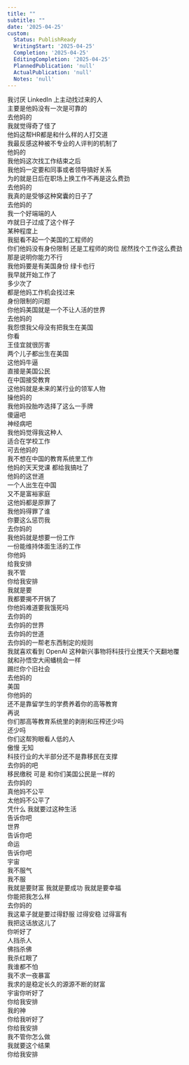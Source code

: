 ```yaml
---    
title: ""    
subtitle: ""    
date: '2025-04-25'    
custom:    
  Status: PublishReady    
  WritingStart: '2025-04-25'    
  Completion: '2025-04-25'    
  EditingCompletion: '2025-04-25'    
  PlannedPublication: 'null'    
  ActualPublication: 'null'    
  Notes: 'null'    
---      
```

我讨厌 LinkedIn 上主动找过来的人      
主要是他妈没有一次是可靠的      
去他妈的        
我就觉得奇了怪了      
他妈这帮HR都是和什么样的人打交道      
我最反感这种被不专业的人评判的机制了      
他妈的        
我他妈这次找工作结束之后      
我他妈一定要和同事或者领导搞好关系      
为的就是日后在职场上换工作不再是这么费劲      
去他妈的        
我真的是受够这种窝囊的日子了      
去他妈的      
我一个好端端的人      
咋就日子过成了这个样子        
某种程度上      
我挺看不起一个美国的工程师的      
你们他妈没有身份限制 还是工程师的岗位 居然找个工作这么费劲      
那是说明你能力不行      
我他妈要是有美国身份 绿卡也行      
我早就开始工作了      
多少次了      
都是他妈工作机会找过来      
身份限制的问题      
你他妈美国就是一个不让人活的世界      
去他妈的      
我怨恨我父母没有把我生在美国        
你看      
王佳宜就很厉害      
两个儿子都出生在美国      
这他妈牛逼      
直接是美国公民      
在中国接受教育      
这他妈就是未来的某行业的领军人物      
操他妈的      
我他妈投胎咋选择了这么一手牌      
傻逼吧      
神经病吧        
我他妈觉得我这种人      
适合在学校工作      
可去他妈的      
我不想在中国的教育系统里工作      
他妈的天天党课 都给我搞吐了        
他妈的这世道      
一个人出生在中国      
又不是富裕家庭      
这他妈都是原罪了        
我他妈得罪了谁      
你要这么惩罚我      
去你妈的        
我他妈就是想要一份工作      
一份能维持体面生活的工作      
你他妈      
给我安排      
我不管      
你给我安排      
我就是要      
我都要揭不开锅了      
你他妈难道要我饿死吗        
去你妈的      
去你妈的世界      
去你妈的世道      
去你妈的一帮老东西制定的规则        
我就喜欢看到 OpenAI 这种新兴事物将科技行业搅天个天翻地覆      
就和孙悟空大闹蟠桃会一样      
踢烂你个旧社会      
去他妈的        
美国      
你他妈的      
还不是靠留学生的学费养着你的高等教育      
再说      
你们那高等教育系统里的剥削和压榨还少吗      
还少吗        
你们这帮狗眼看人低的人      
傲慢 无知      
科技行业的大半部分还不是靠移民在支撑      
去你妈的吧      
移民缴税 可是 和你们美国公民是一样的      
去你妈的      
真他妈不公平      
太他妈不公平了      
凭什么 我就要过这种生活        
告诉你吧      
世界      
告诉你吧      
命运      
告诉你吧      
宇宙      
我不服气      
我不服        
我就是要财富 我就是要成功 我就是要幸福      
你能把我怎么样        
去你妈的        
我这辈子就是要过得舒服 过得安稳 过得富有      
我把这话放这儿了      
你听好了        
人挡杀人      
佛挡杀佛        
我杀红眼了      
我谁都不怕        
我不求一夜暴富      
我求的是稳定长久的源源不断的财富        
宇宙你听好了      
你给我安排      
我的神      
你给我听好了      
你给我安排      
我不管你怎么做      
我就要这个结果      
你给我安排        
    